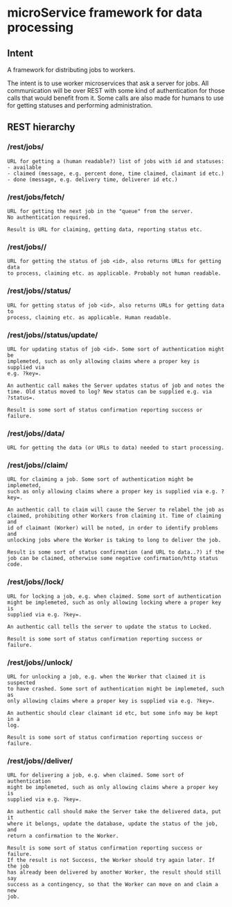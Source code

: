 # microService framework for data processing


## Intent
A framework for distributing jobs to workers.

The intent is to use worker microservices that ask a server for jobs. All
communication will be over REST with some kind of authentication for those
calls that would benefit from it. Some calls are also made for humans to use
for getting statuses and performing administration.


## REST hierarchy

### /rest/jobs/
    URL for getting a (human readable?) list of jobs with id and statuses:
    - available
    - claimed (message, e.g. percent done, time claimed, claimant id etc.)
    - done (message, e.g. delivery time, deliverer id etc.)

### /rest/jobs/fetch/
    URL for getting the next job in the "queue" from the server.
    No authentication required.

    Result is URL for claiming, getting data, reporting status etc.


### /rest/jobs/<id>/
    URL for getting the status of job <id>, also returns URLs for getting data
    to process, claiming etc. as applicable. Probably not human readable.


### /rest/jobs/<id>/status/
    URL for getting status of job <id>, also returns URLs for getting data to
    process, claiming etc. as applicable. Human readable.

### /rest/jobs/<id>/status/update/
    URL for updating status of job <id>. Some sort of authentication might be
    implemeted, such as only allowing claims where a proper key is supplied via
    e.g. ?key=.

    An authentic call makes the Server updates status of job and notes the
    time. Old status moved to log? New status can be supplied e.g. via
    ?status=.

    Result is some sort of status confirmation reporting success or failure.


### /rest/jobs/<id>/data/
    URL for getting the data (or URLs to data) needed to start processing.


### /rest/jobs/<id>/claim/
    URL for claiming a job. Some sort of authentication might be implemeted,
    such as only allowing claims where a proper key is supplied via e.g. ?key=.

    An authentic call to claim will cause the Server to relabel the job as
    claimed, prohibiting other Workers from claiming it. Time of claiming and
    id of claimant (Worker) will be noted, in order to identify problems and
    unlocking jobs where the Worker is taking to long to deliver the job.

    Result is some sort of status confirmation (and URL to data..?) if the
    job can be claimed, otherwise some negative confirmation/http status code.


### /rest/jobs/<id>/lock/
    URL for locking a job, e.g. when claimed. Some sort of authentication
    might be implemeted, such as only allowing locking where a proper key is
    supplied via e.g. ?key=.

    An authentic call tells the server to update the status to Locked.

    Result is some sort of status confirmation reporting success or failure.


### /rest/jobs/<id>/unlock/
    URL for unlocking a job, e.g. when the Worker that claimed it is suspected
    to have crashed. Some sort of authentication might be implemeted, such as
    only allowing claims where a proper key is supplied via e.g. ?key=.

    An authentic should clear claimant id etc, but some info may be kept in a
    log.

    Result is some sort of status confirmation reporting success or failure.


### /rest/jobs/<id>/deliver/
    URL for delivering a job, e.g. when claimed. Some sort of authentication
    might be implemeted, such as only allowing claims where a proper key is
    supplied via e.g. ?key=.

    An authentic call should make the Server take the delivered data, put it
    where it belongs, update the database, update the status of the job, and
    return a confirmation to the Worker.

    Result is some sort of status confirmation reporting success or failure.
    If the result is not Success, the Worker should try again later. If the job
    has already been delivered by another Worker, the result should still say
    success as a contingency, so that the Worker can move on and claim a new
    job.
